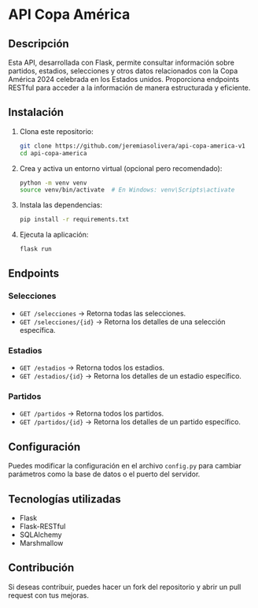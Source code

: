 # API Copa América

## Descripción
Esta API, desarrollada con Flask, permite consultar información sobre partidos, estadios, selecciones y otros datos relacionados con la Copa América 2024 celebrada en los Estados unidos.
Proporciona endpoints RESTful para acceder a la información de manera estructurada y eficiente.

## Instalación

1. Clona este repositorio:
   ```sh
   git clone https://github.com/jeremiasolivera/api-copa-america-v1
   cd api-copa-america
   ```

2. Crea y activa un entorno virtual (opcional pero recomendado):
   ```sh
   python -m venv venv
   source venv/bin/activate  # En Windows: venv\Scripts\activate
   ```

3. Instala las dependencias:
   ```sh
   pip install -r requirements.txt
   ```

4. Ejecuta la aplicación:
   ```sh
   flask run
   ```

## Endpoints

### Selecciones
- `GET /selecciones` → Retorna todas las selecciones.
- `GET /selecciones/{id}` → Retorna los detalles de una selección específica.

### Estadios
- `GET /estadios` → Retorna todos los estadios.
- `GET /estadios/{id}` → Retorna los detalles de un estadio específico.

### Partidos
- `GET /partidos` → Retorna todos los partidos.
- `GET /partidos/{id}` → Retorna los detalles de un partido específico.

## Configuración
Puedes modificar la configuración en el archivo `config.py` para cambiar parámetros como la base de datos o el puerto del servidor.

## Tecnologías utilizadas
- Flask
- Flask-RESTful
- SQLAlchemy 
- Marshmallow 

## Contribución
Si deseas contribuir, puedes hacer un fork del repositorio y abrir un pull request con tus mejoras.


